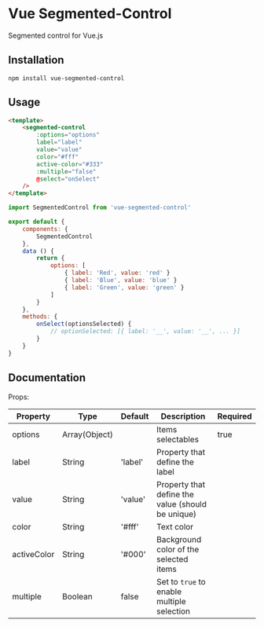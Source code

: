 # Vue Segmented-Control
Segmented control for Vue.js

## Installation

```
npm install vue-segmented-control
```

## Usage

```html
<template>
    <segmented-control
        :options="options"
        label="label"
        value="value"
        color="#fff"
        active-color="#333"
        :multiple="false"
        @select="onSelect"
    />
</template>
```
```javascript
import SegmentedControl from 'vue-segmented-control'

export default {
    components: {
        SegmentedControl
    },
    data () {
        return {
            options: [
                { label: 'Red', value: 'red' }
                { label: 'Blue', value: 'blue' }
                { label: 'Green', value: 'green' }
            ]
        }
    },
    methods: {
        onSelect(optionsSelected) {
            // optionSelected: [{ label: '__', value: '__', ... }]
        }
    }
}
```

## Documentation

Props:

| Property | Type | Default | Description | Required |
| ----------- | ----------- | ----------- | ----------- | ----------- |
| options | Array(Object) |  | Items selectables | true
| label   | String | 'label' | Property that define the label |  |
| value   | String | 'value' | Property that define the value (should be unique) |  |
| color   | String | '#fff' | Text color |  |
| activeColor   | String | '#000' | Background color of the selected items | |
| multiple   | Boolean | false | Set to `true` to enable multiple selection | | |
